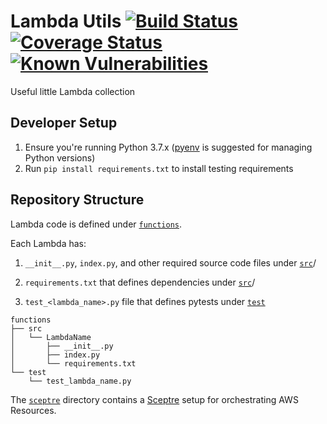 # Lambda Utils [![Build Status](https://travis-ci.org/developerDemetri/lambda-utils.svg?branch=master)](https://travis-ci.org/developerDemetri/lambda-utils) [![Coverage Status](https://coveralls.io/repos/github/developerDemetri/lambda-utils/badge.svg?branch=master)](https://coveralls.io/github/developerDemetri/lambda-utils?branch=master) [![Known Vulnerabilities](https://snyk.io/test/github/developerDemetri/lambda-utils/badge.svg?targetFile=requirements.txt)](https://snyk.io/test/github/developerDemetri/lambda-utils?targetFile=requirements.txt)

Useful little Lambda collection


## Developer Setup
1) Ensure you're running Python 3.7.x ([pyenv](https://github.com/pyenv/pyenv/blob/master/README.md) is suggested for managing Python versions)
2) Run `pip install requirements.txt` to install testing requirements


## Repository Structure

Lambda code is defined under [`functions`](https://github.com/developerDemetri/lambda-utils/tree/master/functions).

Each Lambda has:

1) `__init__.py`, `index.py`, and other required source code files under [`src`](https://github.com/developerDemetri/lambda-utils/tree/master/functions/src)/<LambaName>

2) `requirements.txt` that defines dependencies under [`src`](https://github.com/developerDemetri/lambda-utils/tree/master/functions/src)/<LambaName>

3) `test_<lambda_name>.py` file that defines pytests under [`test`](https://github.com/developerDemetri/lambda-utils/tree/master/functions/test)


```
functions
├── src
│   └── LambdaName
│       ├── __init__.py
│       ├── index.py
│       └── requirements.txt
└── test
    └── test_lambda_name.py
```


The [`sceptre`](https://github.com/developerDemetri/lambda-utils/tree/master/sceptre) directory contains a [Sceptre](https://sceptre.cloudreach.com/latest/about.html) setup for orchestrating AWS Resources.
